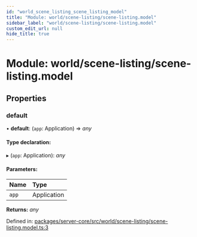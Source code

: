 ```yaml
---
id: "world_scene_listing_scene_listing_model"
title: "Module: world/scene-listing/scene-listing.model"
sidebar_label: "world/scene-listing/scene-listing.model"
custom_edit_url: null
hide_title: true
---
```


# Module: world/scene-listing/scene-listing.model

## Properties

### default

• **default**: (`app`: Application) => *any*

#### Type declaration:

▸ (`app`: Application): *any*

#### Parameters:

Name | Type |
:------ | :------ |
`app` | Application |

**Returns:** *any*

Defined in: [packages/server-core/src/world/scene-listing/scene-listing.model.ts:3](https://github.com/xr3ngine/xr3ngine/blob/a16a45d7e/packages/server-core/src/world/scene-listing/scene-listing.model.ts#L3)
